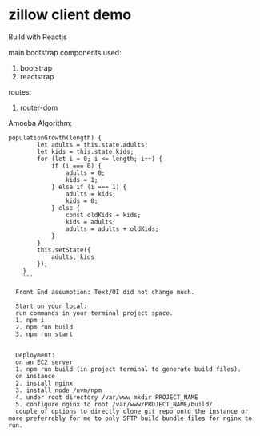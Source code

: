 # zillow client demo

Build with Reactjs

main bootstrap components used:
1. bootstrap
2. reactstrap

routes:
 1. router-dom
 
 
 Amoeba Algorithm:
 
```
populationGrowth(length) {
        let adults = this.state.adults;
        let kids = this.state.kids;
        for (let i = 0; i <= length; i++) {
            if (i === 0) {
                adults = 0;
                kids = 1;
            } else if (i === 1) {
                adults = kids;
                kids = 0;
            } else {
                const oldKids = kids;
                kids = adults;
                adults = adults + oldKids;
            }
        }
        this.setState({
            adults, kids
        });
    }
    ```
    
  Front End assumption: Text/UI did not change much.
  
  Start on your local:
  run commands in your terminal project space.
  1. npm i
  2. npm run build
  3. npm run start
  
  
  Deployment:
  on an EC2 server
  1. npm run build (in project terminal to generate build files).
  on instance
  2. install nginx
  3. install node /nvm/npm
  4. under root directory /var/www mkdir PROJECT_NAME
  5. configure nginx to root /var/www/PROJECT_NAME/build/
  couple of options to directly clone git repo onto the instance or more preferrebly for me to only SFTP build bundle files for nginx to run.  
  

